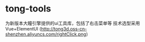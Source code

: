 # tong-tools
为新版本大瞳引擎提供的ui工具库，包括了右击菜单等
技术选型采用
Vue+ElementUI
(http://tong3d.oss-cn-shenzhen.aliyuncs.com/rightClick.png)
